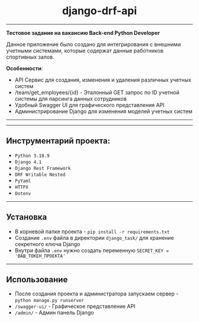 <h1 align="center">django-drf-api</h1>

---
**Тестовое задание на вакансию Back-end Python Developer**

Данное приложение было создано для интегрирования с внешними учетными системами,
которые содержат данные работников спортивных залов.

**Особенности**:
* API Сервис для создания, изменения и удаления различных учетных систем
* /team/get_employees/{id} - Эталонный GET запрос по ID учетной системы для парсинга данных сотрудников
* Удобный Swagger UI для графического представления API
* Администрирование Django для изменения моделей учетных систем
---


---
## Инструментарий проекта:

* `Python 3.10.9`
* `Django 4.1`
* `Django Rest Framework`
* `DRF Writable Nested`
* `PyYaml`
* `HTTPX`
* `Dotenv`
---
## Установка

* В корневой папке проекта - `pip install -r requirements.txt`
* Создание `.env` файла в директории `django_task/` для хранение секретного ключа Django
* Внутри файла `.env` нужно создать переменную `SECRET_KEY = 'ВАШ_ТОКЕН_ПРОЕКТА'` 

---
## Использование

* После создания проекта и администратора запускаем сервер - `python manage.py runserver`
* `/swagger-ui/` - Графическое представление API
* `/admin/` - Админ панель Django